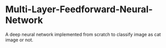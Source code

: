 # Multi-Layer-Feedforward-Neural-Network
A deep neural network implemented from scratch to classify image as cat image or not.
